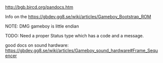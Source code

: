

http://bgb.bircd.org/pandocs.htm


Info on the 
https://gbdev.gg8.se/wiki/articles/Gameboy_Bootstrap_ROM

NOTE: DMG gameboy is little endian

TODO: Need a proper Status type which has a code and a message.

good docs on sound hardware:
https://gbdev.gg8.se/wiki/articles/Gameboy_sound_hardware#Frame_Sequencer